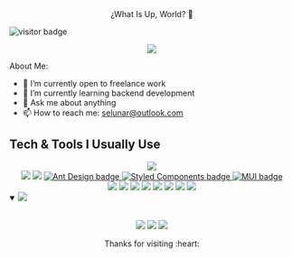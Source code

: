 <div align="center">
    ¿What Is Up, World? 👋
</div>

![visitor badge](https://visitor-badge.laobi.icu/badge?page_id=sebastianlunar.visitor-badge)

<div align="center"><img src="https://img2.joyreactor.cc/pics/post/gif-matrix-neo-%D1%83%D0%B4%D0%B0%D0%BB%D1%91%D0%BD%D0%BD%D0%BE%D0%B5-3886883.gif"></div>

About Me:

- 🔭 I’m currently open to freelance work
- 🌱 I’m currently learning backend development
- 💬 Ask me about anything
- 📫 How to reach me: selunar@outlook.com


## Tech & Tools I Usually Use

<div align="center">

<img src = "https://img.shields.io/badge/-HTML5-E34F26?style=flat&logo=html5&logoColor=white"> 
</br>
<img src = "https://img.shields.io/badge/-CSS3-1572B6?style=flat&logo=css3&logoColor=white">
<img src="https://img.shields.io/badge/-Bootstrap-563D7C?style=flat&logo=bootstrap&logoColor=white">
  <a target="_blank" href="https://ant.design/">
    <img title="Ant Design" alt="Ant Design badge" src="https://img.shields.io/badge/4.21.5-Ant%20Design-0170FE?style&logo=ant-design" />
  </a>
  <a target="_blank" href="https://styled-components.com/">
    <img title="Styled Components" alt="Styled Components badge" src="https://img.shields.io/badge/5.3.5-Styled%20Components-DB7093?style&logo=styled-components" />
  </a>
  <a target="_blank" href="https://mui.com/">
    <img title="Material UI" alt="MUI badge" src="https://img.shields.io/badge/5.3.5-MUI-007FFF?style&logo=mui" />
  </a>
</br>
<img src="https://img.shields.io/badge/-JavaScript-eed718?style=flat&logo=javascript&logoColor=ffffff">
<img src="https://img.shields.io/badge/-React-000000?style=flat&logo=react&logoColor=00c8ff">
<img src="https://img.shields.io/badge/-Firebase-FFA611?style=flat&logo=firebase&logoColor=FFFFFF">
<img src="http://img.shields.io/badge/-Google%20Cloud%20Platform-4285F4?style=flat&logo=google%20cloud&logoColor=white">
<img src="http://img.shields.io/badge/-Git-F1502F?style=flat&logo=git&logoColor=FFFFFF">
<img src="http://img.shields.io/badge/-Github-000000?style=flat&logo=github&logoColor=FFFFFF">
<img src="http://img.shields.io/badge/-VS%20Code-007ACC?style=flat&logo=visual%20studio%20code&logoColor=white">
<img src="http://img.shields.io/badge/-Vercel-black?style=flat&logo=vercel&logoColor=white">
 
</div>
  
  
<details open>
 <summary><img src="https://readme-typing-svg.herokuapp.com?font=Open+Sans&color=FFFFFF&width=500&lines=These+are+my+GitHub+stats"> </summary>  
<br>
 
<p align = "center">
  <img src = "https://github-readme-stats.vercel.app/api?username=SebastianLunar&theme=city_lights&show_icons=true&count_private=true&line_height=27">
  <img src = "https://github-readme-stats.vercel.app/api/top-langs/?username=SebastianLunar&theme=city_lights&line_height=25&langs_count=3">
  <img src = "https://github-readme-streak-stats.herokuapp.com/?user=SebastianLunar&theme=city_lights&locale=en&date_format=[Y.]n.j">
</p>
</details>


<div align="center">
Thanks for visiting :heart:
</div>

<!--
**SebastianLunar/SebastianLunar** is a ✨ _special_ ✨ repository because its `README.md` (this file) appears on your GitHub profile.

Here are some ideas to get you started:

- 🔭 I’m currently working on ...
- 🌱 I’m currently learning ...
- 👯 I’m looking to collaborate on ...
- 🤔 I’m looking for help with ...
- 💬 Ask me about ...
- 📫 How to reach me: ...
- 😄 Pronouns: ...
- ⚡ Fun fact: ...
-->
